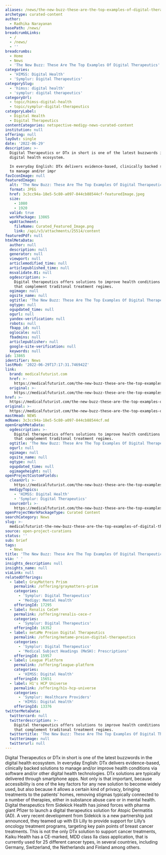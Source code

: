 ```yaml
---
aliases: /news/the-new-buzz-these-are-the-top-examples-of-digital-therapeutics
archetype: curated-content
author:
  - Radhika Narayanan
basePath: /news/
breadcrumbLinks:
  - /
  - /news/
  - ''
breadcrumbs:
  - Home
  - News
  - 'The New Buzz: These Are The Top Examples Of Digital Therapeutics'
categories:
  - 'HIMSS: Digital Health'
  - 'Symplur: Digital Therapeutics'
categorySlug:
  - 'himss: digital health'
  - 'symplur: digital therapeutics'
categoryUrl:
  - topic/himss-digital-health
  - topic/symplur-digital-therapeutics
categoryLabel:
  - Digital Health
  - Digital Therapeutics
contentCategories: netspective-medigy-news-curated-content
institution: null
offering: null
layOut: single
date: '2022-06-29'
description: >-
  Digital Therapeutics or DTx in short is one of the latest buzzwords in the
  digital health ecosystem.

  In everyday English: DTx delivers evidence-based, clinically backed solutions
  to manage and/or impr
favIconImage: null
featuredImage:
  alt: 'The New Buzz: These Are The Top Examples Of Digital Therapeutics'
  format: JPEG
  href: 3c3cc94a-18e5-5c80-a097-844cb88544cf-featuredImage.jpeg
  size:
    - 1080
    - 1920
  valid: true
  workPackage: 13865
  wpAttachment:
    fileName: Curated_Featured_Image.png
    link: /api/v3/attachments/25514/content
featuredPdf: null
htmlMetaData:
  author: null
  description: null
  generator: null
  viewport: null
  articlemodified_time: null
  articlepublished_time: null
  msvalidate.01: null
  ogdescription: >-
    Digital therapeutics offers solutions to improve health conditions via apps
    that complement traditonal treatment regimes.
  ogimage: null
  ogsite_name: null
  ogtitle: 'The New Buzz: These Are The Top Examples Of Digital Therapeutics'
  ogtype: null
  ogupdated_time: null
  ogurl: null
  yandex-verification: null
  robots: null
  fbapp_id: null
  oglocale: null
  fbadmins: null
  articlepublisher: null
  google-site-verification: null
  keywords: null
id: 13865
identifier: News
lastMod: '2022-06-29T17:17:31.746942Z'
link:
  brand: medicalfuturist.com
  href: >-
    https://medicalfuturist.com/the-new-buzz-these-are-the-top-examples-of-digital-therapeutics/
  original: >-
    https://medicalfuturist.com/the-new-buzz-these-are-the-top-examples-of-digital-therapeutics
href: >-
  https://medicalfuturist.com/the-new-buzz-these-are-the-top-examples-of-digital-therapeutics/
original: >-
  https://medicalfuturist.com/the-new-buzz-these-are-the-top-examples-of-digital-therapeutics
mastHead: NEWS
mdName: 3c3cc94a-18e5-5c80-a097-844cb88544cf.md
openGraphMetaData:
  ogdescription: >-
    Digital therapeutics offers solutions to improve health conditions via apps
    that complement traditonal treatment regimes.
  ogtitle: 'The New Buzz: These Are The Top Examples Of Digital Therapeutics'
  ogurl: null
  ogimage: null
  ogsite_name: null
  ogtype: null
  ogupdated_time: null
  ogimageheight: null
openProjectCustomFields:
  cleanUrl: >-
    https://medicalfuturist.com/the-new-buzz-these-are-the-top-examples-of-digital-therapeutics/
  medigyTopics:
    - 'HIMSS: Digital Health'
    - 'Symplur: Digital Therapeutics'
  sourceUrl: >-
    https://medicalfuturist.com/the-new-buzz-these-are-the-top-examples-of-digital-therapeutics
openProjectWorkPackageType: Curated Content
searchCategory: News
slug: >-
  medicalfuturist-the-new-buzz-these-are-the-top-examples-of-digital-therapeutics
source: open-project-curations
status: ''
sub: brief
tags:
  - News
title: 'The New Buzz: These Are The Top Examples Of Digital Therapeutics'
via: ' '
insights_description: null
insights_name: null
viaLink: null
relatedOfferings:
  - label: GrayMatters Prism
    permalink: /offering/graymatters-prism
    categories:
      - 'Symplur: Digital Therapeutics'
      - 'Medigy: Mental Health'
    offeringId: 17295
  - label: Renalis CeCe®
    permalink: /offering/renalis-cece-r
    categories:
      - 'Symplur: Digital Therapeutics'
    offeringId: 16352
  - label: metaMe Preion Digital Therapeutics
    permalink: /offering/metame-preion-digital-therapeutics
    categories:
      - 'Symplur: Digital Therapeutics'
      - 'Medical Subject Headings (MeSH): Prescriptions'
    offeringId: 15957
  - label: League Platform
    permalink: /offering/league-platform
    categories:
      - 'HIMSS: Digital Health'
    offeringId: 15651
  - label: H1's HCP Universe
    permalink: /offering/h1s-hcp-universe
    categories:
      - 'Symplur: Healthcare Providers'
      - 'HIMSS: Digital Health'
    offeringId: 13376
twitterMetaData:
  twittercard: null
  twitterdescription: >-
    Digital therapeutics offers solutions to improve health conditions via apps
    that complement traditonal treatment regimes.
  twittertitle: 'The New Buzz: These Are The Top Examples Of Digital Therapeutics'
  twitterimage: null
  twitterurl: null
---
```

<p>Digital Therapeutics or DTx in short is one of the latest buzzwords in the digital health ecosystem.
In everyday English: DTx delivers evidence-based, clinically backed solutions to manage and/or improve health conditions via software and/or other digital health technologies.
DTx solutions are typically delivered through smartphone apps.
Not only is that important, because accessibility is one of the key factors for any new solution to become widely used, but also because it allows a certain kind of privacy, bringing treatments to the patients’ homes, removing stigmas typically connected to a number of therapies, either in substance abuse care or in mental health.
Digital therapeutics firm Sidekick Health has joined forces with pharma giant Pfizer to launch a digital therapeutics solution for Atopic Dermatitis (AD).
A very recent development from Sidekick is a new partnership just announced, they teamed up with Eli Lilly to provide support for Lilly’s oncology treatment programs, targeting key pain points of breast cancer treatments.
This is not the only DTx solution to support cancer treatments, Kaiku Health has a CE-marked, MDD class IIa class application, that is currently used for 25 different cancer types, in several countries, including Germany, Switzerland, the Netherlands and Finland among others.</p>